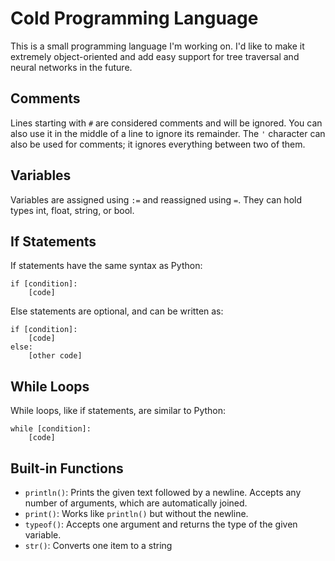 # Cold Programming Language
This is a small programming language I'm working on. I'd like to make it extremely object-oriented and add easy support for tree traversal and neural networks in the future.

## Comments
Lines starting with `#` are considered comments and will be ignored. You can also use it in the middle of a line to ignore its remainder. The `'` character can also be used for comments; it ignores everything between two of them.

## Variables
Variables are assigned using `:=` and reassigned using `=`. They can hold types int, float, string, or bool.

## If Statements
If statements have the same syntax as Python:
```
if [condition]:
	[code]
```
Else statements are optional, and can be written as:
```
if [condition]:
	[code]
else:
	[other code]
```

## While Loops
While loops, like if statements, are similar to Python:
```
while [condition]:
	[code]
```
## Built-in Functions
- `println()`: Prints the given text followed by a newline. Accepts any number of arguments, which are automatically joined.
- `print()`: Works like `println()` but without the newline.
- `typeof()`: Accepts one argument and returns the type of the given variable.
- `str()`: Converts one item to a string
